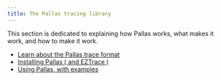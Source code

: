 ```yaml
---
title: The Pallas tracing library
---
```


This section is dedicated to explaining how Pallas works, what makes it work, and how to make it work.
- [Learn about the Pallas trace format](01-presentation/index.md)
- [Installing Pallas ( and EZTrace )](02-installing-pallas/index.md)
- [Using Pallas, with examples](03-tracing-examples/index.md)